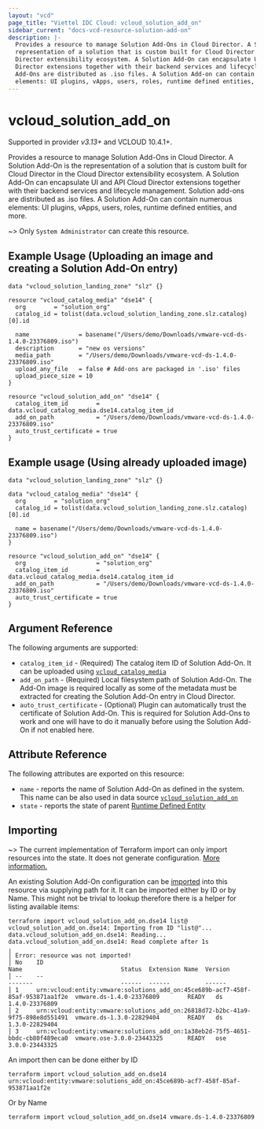 ```yaml
---
layout: "vcd"
page_title: "Viettel IDC Cloud: vcloud_solution_add_on"
sidebar_current: "docs-vcd-resource-solution-add-on"
description: |-
  Provides a resource to manage Solution Add-Ons in Cloud Director. A Solution Add-On is the
  representation of a solution that is custom built for Cloud Director in the Cloud
  Director extensibility ecosystem. A Solution Add-On can encapsulate UI and API Cloud
  Director extensions together with their backend services and lifecycle management. Solution
  Add-Ons are distributed as .iso files. A Solution Add-on can contain numerous
  elements: UI plugins, vApps, users, roles, runtime defined entities, and more.
---
```


# vcloud\_solution\_add\_on

Supported in provider *v3.13+* and VCLOUD 10.4.1+.

Provides a resource to manage Solution Add-Ons in Cloud Director. A Solution Add-On is the
representation of a solution that is custom built for Cloud Director in the Cloud
Director extensibility ecosystem. A Solution Add-On can encapsulate UI and API Cloud Director
extensions together with their backend services and lifecycle management. Solution аdd-оns are
distributed as .iso files. A Solution Add-On can contain numerous elements: UI plugins, vApps,
users, roles, runtime defined entities, and more.

~> Only `System Administrator` can create this resource.

## Example Usage (Uploading an image and creating a Solution Add-On entry)

```hcl
data "vcloud_solution_landing_zone" "slz" {}

resource "vcloud_catalog_media" "dse14" {
  org        = "solution_org"
  catalog_id = tolist(data.vcloud_solution_landing_zone.slz.catalog)[0].id

  name              = basename("/Users/demo/Downloads/vmware-vcd-ds-1.4.0-23376809.iso")
  description       = "new os versions"
  media_path        = "/Users/demo/Downloads/vmware-vcd-ds-1.4.0-23376809.iso"
  upload_any_file   = false # Add-ons are packaged in '.iso' files
  upload_piece_size = 10
}

resource "vcloud_solution_add_on" "dse14" {
  catalog_item_id        = data.vcloud_catalog_media.dse14.catalog_item_id
  add_on_path            = "/Users/demo/Downloads/vmware-vcd-ds-1.4.0-23376809.iso"
  auto_trust_certificate = true
}

```

## Example usage (Using already uploaded image)
```hcl
data "vcloud_solution_landing_zone" "slz" {}

data "vcloud_catalog_media" "dse14" {
  org        = "solution_org"
  catalog_id = tolist(data.vcloud_solution_landing_zone.slz.catalog)[0].id

  name = basename("/Users/demo/Downloads/vmware-vcd-ds-1.4.0-23376809.iso")
}

resource "vcloud_solution_add_on" "dse14" {
  org                    = "solution_org"
  catalog_item_id        = data.vcloud_catalog_media.dse14.catalog_item_id
  add_on_path            = "/Users/demo/Downloads/vmware-vcd-ds-1.4.0-23376809.iso"
  auto_trust_certificate = true
}
```

## Argument Reference

The following arguments are supported:

* `catalog_item_id` - (Required) The catalog item ID of Solution Add-On. It can be uploaded using
  [`vcloud_catalog_media`](/providers/viettelidc-provider/vcloud/latest/docs/resources/catalog_media)
* `add_on_path` - (Required) Local filesystem path of Solution Add-On. The Add-On image is required
locally as some of the metadata must be extracted for creating the Solution Add-On entry in Cloud
Director.
* `auto_trust_certificate` - (Optional) Plugin can automatically trust the certificate of Solution
  Add-On. This is required for Solution Add-Ons to work and one will have to do it manually before
  using the Solution Add-On if not enabled here.


## Attribute Reference

The following attributes are exported on this resource:

* `name` - reports the name of Solution Add-On as defined in the system. This name can be also used
  in data source
  [`vcloud_solution_add_on`](/providers/viettelidc-provider/vcloud/latest/docs/data-sources/solution_add_on)
* `state` - reports the state of parent [Runtime Defined
  Entity](/providers/viettelidc-provider/vcloud/latest/docs/resources/rde)

## Importing

~> The current implementation of Terraform import can only import resources into the state.
It does not generate configuration. [More information.](https://www.terraform.io/docs/import/)

An existing Solution Add-On configuration can be [imported][docs-import] into this resource via
supplying path for it. It can be imported either by ID or by Name. This might not be trivial to
lookup therefore there is a helper for listing available items:

```
terraform import vcloud_solution_add_on.dse14 list@
vcloud_solution_add_on.dse14: Importing from ID "list@"...
data.vcloud_solution_add_on.dse14: Reading...
data.vcloud_solution_add_on.dse14: Read complete after 1s
╷
│ Error: resource was not imported! 
│ No    ID                                                                              Name                            Status  Extension Name  Version
│ --    --                                                                              -------                         ------  ------          ------
│ 1     urn:vcloud:entity:vmware:solutions_add_on:45ce689b-acf7-458f-85af-953871aa1f2e  vmware.ds-1.4.0-23376809        READY   ds              1.4.0-23376809
│ 2     urn:vcloud:entity:vmware:solutions_add_on:26818d72-b2bc-41a9-9f75-898e8d551491  vmware.ds-1.3.0-22829404        READY   ds              1.3.0-22829404
│ 3     urn:vcloud:entity:vmware:solutions_add_on:1a38eb2d-75f5-4651-bbdc-cb80f489eca0  vmware.ose-3.0.0-23443325       READY   ose             3.0.0-23443325
```



An import then can be done either by ID

```
terraform import vcloud_solution_add_on.dse14 urn:vcloud:entity:vmware:solutions_add_on:45ce689b-acf7-458f-85af-953871aa1f2e
```

Or by Name

```
terraform import vcloud_solution_add_on.dse14 vmware.ds-1.4.0-23376809
```

[docs-import]: https://www.terraform.io/docs/import/